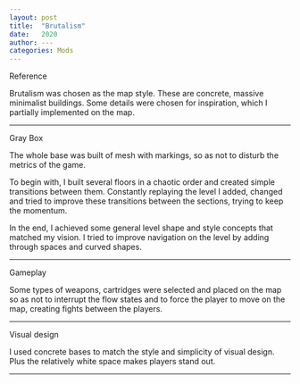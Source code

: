 ```yaml
---
layout: post
title:  "Brutalism"
date:   2020
author: ---
categories: Mods
---
```


Reference

Brutalism was chosen as the map style. These are concrete, massive minimalist buildings.  Some details were chosen for inspiration, which I partially implemented on the map.

----

Gray Box

The whole base was built of mesh with markings, so as not to disturb the metrics of the game. 

 

To begin with, I built several floors in a chaotic order and created simple transitions between them. Constantly replaying the level I added, changed and tried to improve these transitions between the sections, trying to keep the momentum.

 

In the end, I achieved some general level shape and style concepts that matched my vision. I tried to improve navigation on the level by adding through spaces and curved shapes.

-------

Gameplay

Some types of weapons, cartridges were selected and placed on the map so as not to interrupt the flow states and to force the player to move on the map, creating fights between the players.

----

Visual design


​I used concrete bases to match the style and simplicity of visual design. Plus the relatively white space makes players stand out. 

--------



